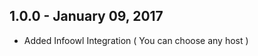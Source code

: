 1.0.0 - January 09, 2017
-------------------------
* Added Infoowl Integration ( You can choose any host )
